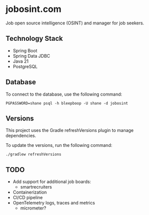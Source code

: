 # jobosint.com

Job open source intelligence (OSINT) and manager for job seekers.

## Technology Stack

- Spring Boot
- Spring Data JDBC
- Java 21
- PostgreSQL

## Database

To connect to the database, use the following command:

```shell
PGPASSWORD=shane psql -h bleepboop -U shane -d jobosint
```

## Versions

This project uses the Gradle refreshVersions plugin to manage dependencies.

To update the versions, run the following command:

```
./gradlew refreshVersions
```

## TODO

- Add support for additional job boards:
  - smartrecruiters
- Containerization
- CI/CD pipeline
- OpenTelemetry logs, traces and metrics
    - micrometer?
